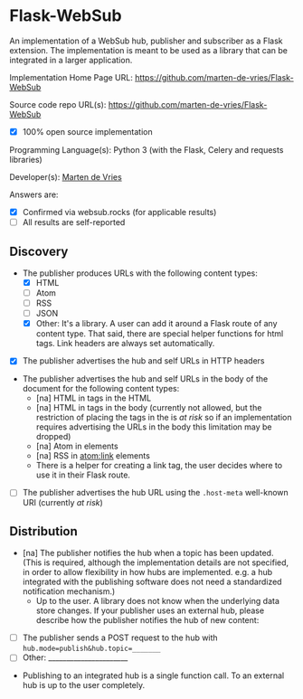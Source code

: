 # Flask-WebSub

An implementation of a WebSub hub, publisher and subscriber as a Flask
extension. The implementation is meant to be used as a library that can be
integrated in a larger application.

Implementation Home Page URL: https://github.com/marten-de-vries/Flask-WebSub

Source code repo URL(s): https://github.com/marten-de-vries/Flask-WebSub
* [x] 100% open source implementation

Programming Language(s): Python 3 (with the Flask, Celery and requests
libraries)

Developer(s): [Marten de Vries](https://ma.rtendevri.es)

Answers are:
* [x] Confirmed via websub.rocks (for applicable results)
* [ ] All results are self-reported

## Discovery

* The publisher produces URLs with the following content types:
  * [x] HTML
  * [ ] Atom
  * [ ] RSS
  * [ ] JSON
  * [x] Other: It's a library. A user can add it around a Flask route of any
        content type. That said, there are special helper functions for html
        <link> tags. Link headers are always set automatically.
* [x] The publisher advertises the hub and self URLs in HTTP headers
* The publisher advertises the hub and self URLs in the body of the document for the following content types:
  * [na] HTML in <link> tags in the HTML <head>
  * [na] HTML in <link> tags in the body (currently not allowed, but the restriction of placing the <link> tags in the <head> is *at risk* so if an implementation requires advertising the URLs in the body this limitation may be dropped)
  * [na] Atom in <link> elements
  * [na] RSS in <atom:link> elements
  * There is a helper for creating a link tag, the user decides where to use
    it in their Flask route.
* [ ] The publisher advertises the hub URL using the `.host-meta` well-known URI (currently *at risk*)

## Distribution

* [na] The publisher notifies the hub when a topic has been updated. (This is required, although the implementation details are not specified, in order to allow flexibility in how hubs are implemented. e.g. a hub integrated with the publishing software does not need a standardized notification mechanism.)
  * Up to the user. A library does not know when the underlying data store changes.
If your publisher uses an external hub, please describe how the publisher notifies the hub of new content:

* [ ] The publisher sends a POST request to the hub with `hub.mode=publish&hub.topic=_______`
* [ ] Other: ______________________
* Publishing to an integrated hub is a single function call. To an external hub
  is up to the user completely.
